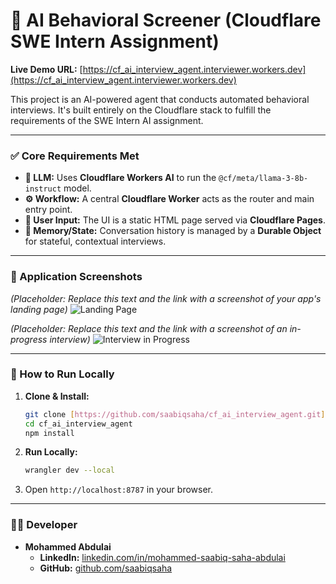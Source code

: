 # 🤖 AI Behavioral Screener (Cloudflare SWE Intern Assignment)

**Live Demo URL:** [https://cf_ai_interview_agent.interviewer.workers.dev](https://cf_ai_interview_agent.interviewer.workers.dev)

This project is an AI-powered agent that conducts automated behavioral interviews. It's built entirely on the Cloudflare stack to fulfill the requirements of the SWE Intern AI assignment.

---

### ✅ Core Requirements Met

* **🧠 LLM:** Uses **Cloudflare Workers AI** to run the `@cf/meta/llama-3-8b-instruct` model.
* **⚙️ Workflow:** A central **Cloudflare Worker** acts as the router and main entry point.
* **💬 User Input:** The UI is a static HTML page served via **Cloudflare Pages**.
* **💾 Memory/State:** Conversation history is managed by a **Durable Object** for stateful, contextual interviews.

---

### 📸 Application Screenshots

*(Placeholder: Replace this text and the link with a screenshot of your app's landing page)*
![Landing Page](https://i.imgur.com/your-screenshot-url-1.png)

*(Placeholder: Replace this text and the link with a screenshot of an in-progress interview)*
![Interview in Progress](https://i.imgur.com/your-screenshot-url-2.png)

---

### 🚀 How to Run Locally

1.  **Clone & Install:**
    ```bash
    git clone [https://github.com/saabiqsaha/cf_ai_interview_agent.git](https://github.com/saabiqsaha/cf_ai_interview_agent.git)
    cd cf_ai_interview_agent
    npm install
    ```
2.  **Run Locally:**
    ```bash
    wrangler dev --local
    ```
3.  Open `http://localhost:8787` in your browser.

---

### 👨‍💻 Developer

* **Mohammed Abdulai**
    * **LinkedIn:** [linkedin.com/in/mohammed-saabiq-saha-abdulai](https://www.linkedin.com/in/mohammed-saabiq-saha-abdulai-099b00257/)
    * **GitHub:** [github.com/saabiqsaha](https://github.com/saabiqsaha)
